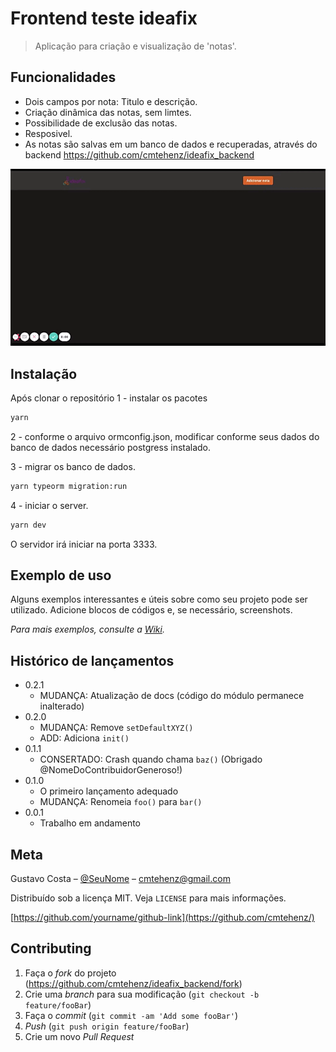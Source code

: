 # Frontend teste ideafix
> Aplicação para criação e visualização de 'notas'.

## Funcionalidades
  - Dois campos por nota: Titulo e descrição.
  - Criação dinâmica das notas, sem limtes.
  - Possibilidade de exclusão das notas.
  - Resposivel.
  - As notas são salvas em um banco de dados e recuperadas, através do backend https://github.com/cmtehenz/ideafix_backend



![caption](/assets/logo.gif)

## Instalação

Após clonar o repositório
1 - instalar os pacotes
```sh
yarn
```
2 - conforme o arquivo ormconfig.json, modificar conforme seus dados do banco de dados necessário postgress instalado.

3 - migrar os banco de dados.

```sh
yarn typeorm migration:run
```

4 - iniciar o server.

```sh
yarn dev
```

O servidor irá iniciar na porta 3333.

## Exemplo de uso

Alguns exemplos interessantes e úteis sobre como seu projeto pode ser utilizado. Adicione blocos de códigos e, se necessário, screenshots.

_Para mais exemplos, consulte a [Wiki][wiki]._


## Histórico de lançamentos

* 0.2.1
    * MUDANÇA: Atualização de docs (código do módulo permanece inalterado)
* 0.2.0
    * MUDANÇA: Remove `setDefaultXYZ()`
    * ADD: Adiciona `init()`
* 0.1.1
    * CONSERTADO: Crash quando chama `baz()` (Obrigado @NomeDoContribuidorGeneroso!)
* 0.1.0
    * O primeiro lançamento adequado
    * MUDANÇA: Renomeia `foo()` para `bar()`
* 0.0.1
    * Trabalho em andamento

## Meta

Gustavo Costa – [@SeuNome](https://twitter.com/cmtehenz) – cmtehenz@gmail.com

Distribuído sob a licença MIT. Veja `LICENSE` para mais informações.

[https://github.com/yourname/github-link](https://github.com/cmtehenz/)

## Contributing

1. Faça o _fork_ do projeto (<https://github.com/cmtehenz/ideafix_backend/fork>)
2. Crie uma _branch_ para sua modificação (`git checkout -b feature/fooBar`)
3. Faça o _commit_ (`git commit -am 'Add some fooBar'`)
4. _Push_ (`git push origin feature/fooBar`)
5. Crie um novo _Pull Request_

[npm-image]: https://img.shields.io/npm/v/datadog-metrics.svg?style=flat-square
[npm-url]: https://npmjs.org/package/datadog-metrics
[npm-downloads]: https://img.shields.io/npm/dm/datadog-metrics.svg?style=flat-square
[travis-image]: https://img.shields.io/travis/dbader/node-datadog-metrics/master.svg?style=flat-square
[travis-url]: https://travis-ci.org/dbader/node-datadog-metrics
[wiki]: https://github.com/seunome/seuprojeto/wiki
